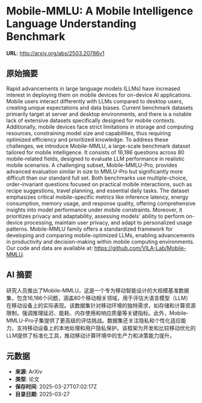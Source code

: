 # Mobile-MMLU: A Mobile Intelligence Language Understanding Benchmark

**URL**: http://arxiv.org/abs/2503.20786v1

## 原始摘要

Rapid advancements in large language models (LLMs) have increased interest in
deploying them on mobile devices for on-device AI applications. Mobile users
interact differently with LLMs compared to desktop users, creating unique
expectations and data biases. Current benchmark datasets primarily target at
server and desktop environments, and there is a notable lack of extensive
datasets specifically designed for mobile contexts. Additionally, mobile
devices face strict limitations in storage and computing resources,
constraining model size and capabilities, thus requiring optimized efficiency
and prioritized knowledge. To address these challenges, we introduce
Mobile-MMLU, a large-scale benchmark dataset tailored for mobile intelligence.
It consists of 16,186 questions across 80 mobile-related fields, designed to
evaluate LLM performance in realistic mobile scenarios. A challenging subset,
Mobile-MMLU-Pro, provides advanced evaluation similar in size to MMLU-Pro but
significantly more difficult than our standard full set. Both benchmarks use
multiple-choice, order-invariant questions focused on practical mobile
interactions, such as recipe suggestions, travel planning, and essential daily
tasks. The dataset emphasizes critical mobile-specific metrics like inference
latency, energy consumption, memory usage, and response quality, offering
comprehensive insights into model performance under mobile constraints.
Moreover, it prioritizes privacy and adaptability, assessing models' ability to
perform on-device processing, maintain user privacy, and adapt to personalized
usage patterns. Mobile-MMLU family offers a standardized framework for
developing and comparing mobile-optimized LLMs, enabling advancements in
productivity and decision-making within mobile computing environments. Our code
and data are available at: https://github.com/VILA-Lab/Mobile-MMLU.


## AI 摘要

研究人员推出了Mobile-MMLU，这是一个专为移动智能设计的大规模基准数据集，包含16,186个问题，涵盖80个移动相关领域，用于评估大语言模型（LLM）在移动设备上的实际表现。该数据集针对移动环境的独特需求，如存储和计算资源限制，强调推理延迟、能耗、内存使用和响应质量等关键指标。此外，Mobile-MMLU-Pro子集提供了更高级的评估挑战。数据集还关注隐私和个性化适应能力，支持移动设备上的本地处理和用户隐私保护。该框架为开发和比较移动优化的LLM提供了标准化工具，推动移动计算环境中的生产力和决策能力提升。

## 元数据

- **来源**: ArXiv
- **类型**: 论文
- **保存时间**: 2025-03-27T07:02:17Z
- **目录日期**: 2025-03-27
